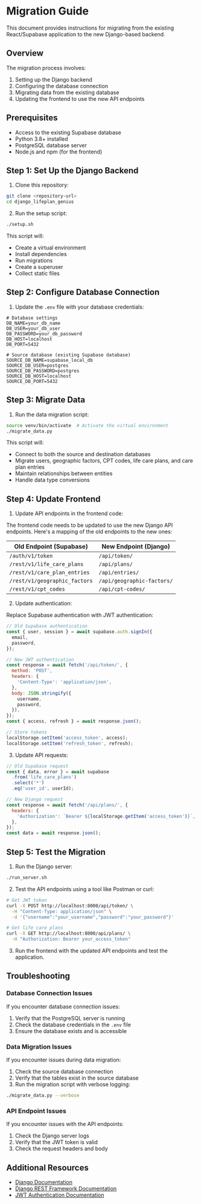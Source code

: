 # Migration Guide

This document provides instructions for migrating from the existing React/Supabase application to the new Django-based backend.

## Overview

The migration process involves:

1. Setting up the Django backend
2. Configuring the database connection
3. Migrating data from the existing database
4. Updating the frontend to use the new API endpoints

## Prerequisites

- Access to the existing Supabase database
- Python 3.8+ installed
- PostgreSQL database server
- Node.js and npm (for the frontend)

## Step 1: Set Up the Django Backend

1. Clone this repository:

```bash
git clone <repository-url>
cd django_lifeplan_genius
```

2. Run the setup script:

```bash
./setup.sh
```

This script will:
- Create a virtual environment
- Install dependencies
- Run migrations
- Create a superuser
- Collect static files

## Step 2: Configure Database Connection

1. Update the `.env` file with your database credentials:

```
# Database settings
DB_NAME=your_db_name
DB_USER=your_db_user
DB_PASSWORD=your_db_password
DB_HOST=localhost
DB_PORT=5432

# Source database (existing Supabase database)
SOURCE_DB_NAME=supabase_local_db
SOURCE_DB_USER=postgres
SOURCE_DB_PASSWORD=postgres
SOURCE_DB_HOST=localhost
SOURCE_DB_PORT=5432
```

## Step 3: Migrate Data

1. Run the data migration script:

```bash
source venv/bin/activate  # Activate the virtual environment
./migrate_data.py
```

This script will:
- Connect to both the source and destination databases
- Migrate users, geographic factors, CPT codes, life care plans, and care plan entries
- Maintain relationships between entities
- Handle data type conversions

## Step 4: Update Frontend

1. Update API endpoints in the frontend code:

The frontend code needs to be updated to use the new Django API endpoints. Here's a mapping of the old endpoints to the new ones:

| Old Endpoint (Supabase) | New Endpoint (Django) |
|-------------------------|------------------------|
| `/auth/v1/token` | `/api/token/` |
| `/rest/v1/life_care_plans` | `/api/plans/` |
| `/rest/v1/care_plan_entries` | `/api/entries/` |
| `/rest/v1/geographic_factors` | `/api/geographic-factors/` |
| `/rest/v1/cpt_codes` | `/api/cpt-codes/` |

2. Update authentication:

Replace Supabase authentication with JWT authentication:

```javascript
// Old Supabase authentication
const { user, session } = await supabase.auth.signIn({
  email,
  password,
});

// New JWT authentication
const response = await fetch('/api/token/', {
  method: 'POST',
  headers: {
    'Content-Type': 'application/json',
  },
  body: JSON.stringify({
    username,
    password,
  }),
});
const { access, refresh } = await response.json();

// Store tokens
localStorage.setItem('access_token', access);
localStorage.setItem('refresh_token', refresh);
```

3. Update API requests:

```javascript
// Old Supabase request
const { data, error } = await supabase
  .from('life_care_plans')
  .select('*')
  .eq('user_id', userId);

// New Django request
const response = await fetch('/api/plans/', {
  headers: {
    'Authorization': `Bearer ${localStorage.getItem('access_token')}`,
  },
});
const data = await response.json();
```

## Step 5: Test the Migration

1. Run the Django server:

```bash
./run_server.sh
```

2. Test the API endpoints using a tool like Postman or curl:

```bash
# Get JWT token
curl -X POST http://localhost:8000/api/token/ \
  -H "Content-Type: application/json" \
  -d '{"username":"your_username","password":"your_password"}'

# Get life care plans
curl -X GET http://localhost:8000/api/plans/ \
  -H "Authorization: Bearer your_access_token"
```

3. Run the frontend with the updated API endpoints and test the application.

## Troubleshooting

### Database Connection Issues

If you encounter database connection issues:

1. Verify that the PostgreSQL server is running
2. Check the database credentials in the `.env` file
3. Ensure the database exists and is accessible

### Data Migration Issues

If you encounter issues during data migration:

1. Check the source database connection
2. Verify that the tables exist in the source database
3. Run the migration script with verbose logging:

```bash
./migrate_data.py --verbose
```

### API Endpoint Issues

If you encounter issues with the API endpoints:

1. Check the Django server logs
2. Verify that the JWT token is valid
3. Check the request headers and body

## Additional Resources

- [Django Documentation](https://docs.djangoproject.com/)
- [Django REST Framework Documentation](https://www.django-rest-framework.org/)
- [JWT Authentication Documentation](https://django-rest-framework-simplejwt.readthedocs.io/)
